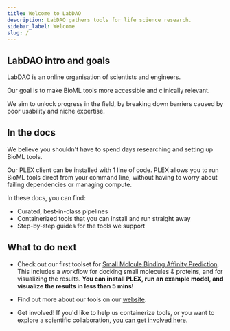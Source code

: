 ```yaml
---
title: Welcome to LabDAO
description: LabDAO gathers tools for life science research.
sidebar_label: Welcome
slug: /
---
```


## LabDAO intro and goals

LabDAO is an online organisation of scientists and engineers. 

Our goal is to make BioML tools more accessible and clinically relevant. 

We aim to unlock progress in the field, by breaking down barriers caused by poor usability and niche expertise.


## In the docs

We believe you shouldn't have to spend days researching and setting up BioML tools.

Our PLEX client can be installed with 1 line of code. PLEX allows you to run BioML tools direct from your command line, without having to worry about failing dependencies or managing compute.

In these docs, you can find:

- Curated, best-in-class pipelines
- Containerized tools that you can install and run straight away
- Step-by-step guides for the tools we support

## What to do next

- Check out our first toolset for [Small Molcule Binding Affinity Prediction](../small-molecule-binding/overview.md). 
This includes a workflow for docking small molecules & proteins, and for visualizing the results. **You can install PLEX, run an example model, and visualize the results in less than 5 mins!**

- Find out more about our tools on our [website](https://labdao.xyz/tools).

- Get involved! If you'd like to help us containerize tools, or you want to explore a scientific collaboration, [you can get involved here](../about-us/mission.md).
